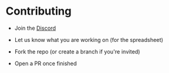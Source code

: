# Contributing

- Join the [Discord](https://discord.gg/uhqx4Yr33j)

- Let us know what you are working on (for the spreadsheet)

- Fork the repo (or create a branch if you're invited)

- Open a PR once finished
